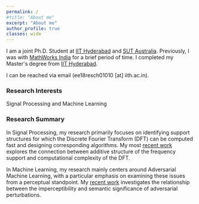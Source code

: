 ```yaml
---
permalink: /
#title: "About me"
excerpt: "About me"
author_profile: true
classes: wide
---
```



I am a joint Ph.D. Student at [IIT Hyderabad](https://iith.ac.in/) and [SUT Australia](https://www.swinburne.edu.au/). Previously, I was with [MathWorks India](https://in.mathworks.com/) for a brief period of time. I completed my Master's degree from [IIT Hyderabad](https://iith.ac.in/).

I can be reached via email (ee18resch01010 [at] iith.ac.in).

### Research Interests
Signal Processing and Machine Learning


### Research Summary
In Signal Processing, my research primarily focuses on identifying support structures for which the Discrete Fourier Transform (DFT) can be computed fast and designing corresponding algorithms. My most [recent work](https://ieeexplore.ieee.org/document/10308632) explores the connection between additive structure of the frequency support and computational complexity of the DFT.

In Machine Learning, my research mainly centers around Adversarial Machine Learning, with a particular emphasis on examining these issues from a perceptual standpoint. My [recent work](https://ieeexplore.ieee.org/abstract/document/10073613) investigates the relationship between the imperceptibility and semantic significance of adversarial perturbations.




<!-- Here is my [CV](/files/CV_Charan.pdf). -->


